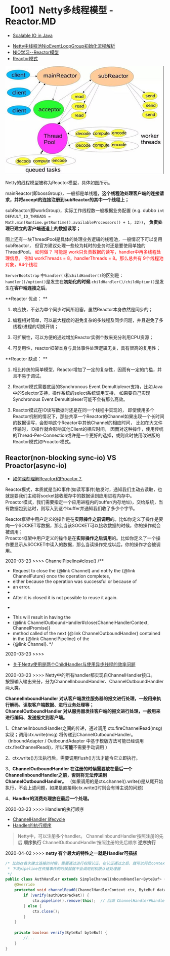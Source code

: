 # 【001】Netty多线程模型 - Reactor.MD
+ [Scalable IO in Java](http://gee.cs.oswego.edu/dl/cpjslides/nio.pdf)
- [Netty中线程池NioEventLoopGroup初始化流程解析](https://www.jianshu.com/p/2e3ae43dc4cb)
- [NIO学习--Reactor模型](https://blog.csdn.net/qq924862077/article/details/81026740)
- [Reactor模式](https://www.cnblogs.com/crazymakercircle/p/9833847.html)

![reactor-design-model](./images/reactor-design-model.jpg)  

Netty的线程模型被称为Reactor模型，具体如图所示。  

mainReactor(即bossGroup)，一般都是单线程，**这个线程池处理客户端的连接请求，并将accept的连接注册到subReactor的其中一个线程上；**

subReactor(即workGroup)，实际工作线程数一般根据业务配置
(e.g. dubbo `int DEFAULT_IO_THREADS = Math.min(Runtime.getRuntime().availableProcessors() + 1, 32))`，
**负责处理已建立的客户端通道上的数据读写；**  

图上还有一块ThreadPool是具体的处理业务逻辑的线程池，一般情况下可以复用subReactor，
但官方建议处理一些较为耗时的业务时还是要使用单独的ThreadPool。
<font color="red"> 如何做？ 可能是 work只负责数据的读写，handler中再多线程处理信息。
例如 workThreads = 8，handlerThreads = 8。那么总共有 9个线程池对象，64个线程</font>

`ServerBootstrap` 中`handler()`和`childHandler()`的区别是：  
`handler()/option()`是发生在**初始化的时候**
`childHandler()/childOption()`是发生在**客户端连接之后**。

**Reactor 优点：  **
1) 响应快，不必为单个同步时间所阻塞，虽然Reactor本身依然是同步的；

2) 编程相对简单，可以最大程度的避免复杂的多线程及同步问题，并且避免了多线程/进程的切换开销；

3) 可扩展性，可以方便的通过增加Reactor实例个数来充分利用CPU资源；

4) 可复用性，reactor框架本身与具体事件处理逻辑无关，具有很高的复用性；

**Reactor 缺点：  **
1) 相比传统的简单模型，Reactor增加了一定的复杂性，因而有一定的门槛，并且不易于调试。

2) Reactor模式需要底层的Synchronous Event Demultiplexer支持，比如Java中的Selector支持，操作系统的select系统调用支持，
如果要自己实现Synchronous Event Demultiplexer可能不会有那么高效。

3) Reactor模式在IO读写数据时还是在同一个线程中实现的，
即使使用多个Reactor机制的情况下，那些共享一个Reactor的Channel如果出现一个长时间的数据读写，会影响这个Reactor中其他Channel的相应时间，
比如在大文件传输时，IO操作就会影响其他Client的相应时间，
因而对这种操作，使用传统的Thread-Per-Connection或许是一个更好的选择，或则此时使用改进版的Reactor模式如Proactor模式。


## Reactor(non-blocking sync-io) VS Proactor(async-io)
- [如何深刻理解Reactor和Proactor？](https://www.zhihu.com/question/26943938)

Reactor模式，本质就是当IO事件(如读写事件)触发时，通知我们主动去读取，也就是要我们主动将socket接收缓存中的数据读到应用进程内存中。  
Proactor模式，我们需要指定一个应用进程内的buffer(内存地址)，交给系统，当有数据包到达时，则写入到这个buffer并通知我们收了多少个字节。

Reactor框架中用户定义的操作是在**实际操作之前调用**的。比如你定义了操作是要向一个SOCKET写数据，那么当该SOCKET可以接收数据的时候，你的操作就会被调用；  
Proactor框架中用户定义的操作是在**实际操作之后调用**的。比如你定义了一个操作要显示从SOCKET中读入的数据，那么当读操作完成以后，你的操作才会被调用。




2020-03-23 >>>> ChannelPipeline#close()
/**
 * Request to close the {@link Channel} and notify the {@link ChannelFuture} once the operation completes,
 * either because the operation was successful or because of
 * an error.
 *
 * After it is closed it is not possible to reuse it again.
 * <p>
 * This will result in having the
 * {@link ChannelOutboundHandler#close(ChannelHandlerContext, ChannelPromise)}
 * method called of the next {@link ChannelOutboundHandler} contained in the {@link ChannelPipeline} of the
 * {@link Channel}.
 */


2020-03-23 >>>> 
- [关于Netty使用是两个ChildHandler与使用异步线程的效率问题](https://segmentfault.com/q/1010000002800865)

2020-03-23 >>>>
Netty中的所有handler都实现自ChannelHandler接口。  
按照输入输出来分，分为ChannelInboundHandler、ChannelOutboundHandler两大类。

**ChannelInboundHandler 对从客户端发往服务器的报文进行处理，一般用来执行解码、读取客户端数据、进行业务处理等；**    
**ChannelOutboundHandler 对从服务器发往客户端的报文进行处理，一般用来进行编码、发送报文到客户端。**

1、ChannelInboundHandler之间的传递，通过调用 ctx.fireChannelRead(msg) 实现；调用ctx.write(msg) 将传递到ChannelOutboundHandler。
（InboundAdapter / OutboundAdapter 中基于模版方法可能已经调用 ctx.fireChannelRead()，所以**可能**不需要手动调用 ）

2、ctx.write()方法执行后，需要调用flush()方法才能令它立即执行。

3、**ChannelOutboundHandler 在注册的时候需要放在最后一个ChannelInboundHandler之前，否则将无法传递到ChannelOutboundHandler。**
（如果调用的是ctx.channel().write()是从尾开始执行，不会上述问题，如果是直接用ctx.write()时则会有博主说的问题）

4、**Handler的消费处理放在最后一个处理。**

2020-03-23 >>>> Handler的执行顺序
- [ChannelHandler lifecycle](https://www.jianshu.com/p/96a50869b527)
- [Handler的执行顺序](https://www.cnblogs.com/zeroone/p/8490930.html)

> Netty中，可以注册多个handler。
> ChannelInboundHandler按照注册的先后 **顺序执行**
> ChannelOutboundHandler按照注册的先后顺序 **逆序执行**


2020-04-02 >>>>
**netty 有个最大的特性之一就是Handler可插拔**

```java
/* 比如在首次建立连接的时候，需要通过进行权限认证，在认证通过之后，就可以将此context移除，
 * 下次pipeline在传播事件的时候就就不会调用到权限认证处理器
 */
public class AuthHandler extends SimpleChannelInboundHandler<ByteBuf> {
    @Override
    protected void channelRead0(ChannelHandlerContext ctx, ByteBuf data) throws Exception {
        if (verify(authDataPacket)) {
            ctx.pipeline().remove(this);  // 回调 ChannelHandler#handlerRemoved(...)
        } else {
            ctx.close();
        }
    }

    private boolean verify(ByteBuf byteBuf) {
        //...
    }
}
```
